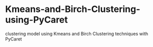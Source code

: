 # Kmeans-and-Birch-Clustering-using-PyCaret

clustering model using Kmeans and Birch Clustering techniques with PyCaret
